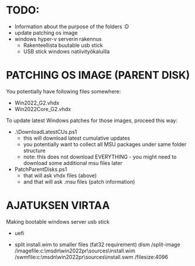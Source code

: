 # TODO:
- Information about the purpose of the folders :D
- update patching os image
- windows hyper-v serverin rakennus
  - Rakenteellista buutable usb stick
  - USB stick windows natiivityökaluilla

# PATCHING OS IMAGE (PARENT DISK)

You potentially have following files somewhere:

- Win2022_G2.vhdx
- Win2022Core_G2.vhdx

To update latest Windows patches for those images, proceed this way:
- .\DownloadLatestCUs.ps1
  - this will download latest cumulative updates
  - you potentially want to collect all MSU packages under same folder structure
  - note: this does not download EVERYTHING - you might need to download some additional msu files later
- PatchParentDisks.ps1
  - that will ask vhdx files (above)
  - and that will ask .msu files (patch information)

# AJATUKSEN VIRTAA

Making bootable windows server usb stick

- uefi

- split install.wim to smaller files (fat32 requirement)
dism /split-image /imagefile:c:\msdn\win2022pr\sources\install.wim /swmfile:c:\msdn\win2022pr\sources\install.swm /filesize:4096